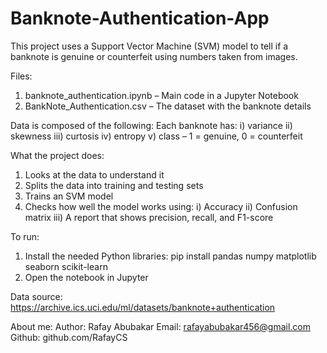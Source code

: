 # Banknote-Authentication-App
This project uses a Support Vector Machine (SVM) model to tell if a banknote is genuine or counterfeit using numbers taken from images.

Files:
1) banknote_authentication.ipynb – Main code in a Jupyter Notebook
2) BankNote_Authentication.csv – The dataset with the banknote details

Data is composed of the following:
Each banknote has:
i) variance
ii) skewness
iii) curtosis
iv) entropy
v) class – 1 = genuine, 0 = counterfeit

What the project does:
1) Looks at the data to understand it
2) Splits the data into training and testing sets
3) Trains an SVM model
4) Checks how well the model works using:
i) Accuracy
ii) Confusion matrix
iii) A report that shows precision, recall, and F1-score

To run:
1) Install the needed Python libraries: pip install pandas numpy matplotlib seaborn scikit-learn
2) Open the notebook in Jupyter

Data source:
https://archive.ics.uci.edu/ml/datasets/banknote+authentication

About me:
Author: Rafay Abubakar
Email: rafayabubakar456@gmail.com
Github: github.com/RafayCS
